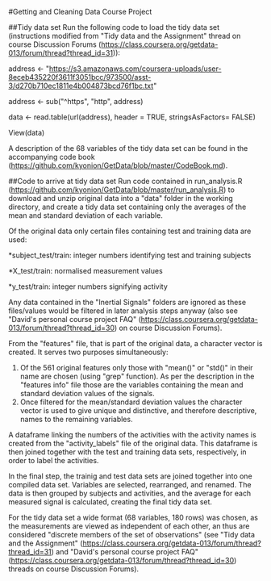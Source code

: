 #Getting and Cleaning Data Course Project

##Tidy data set
Run the following code to load the tidy data set (instructions modified from "Tidy data and the Assignment" thread on course Discussion Forums (https://class.coursera.org/getdata-013/forum/thread?thread_id=31)):

address <- "https://s3.amazonaws.com/coursera-uploads/user-8eceb435220f3611f3051bcc/973500/asst-3/d270b710ec1811e4b004873bcd76f1bc.txt"

address <- sub("^https", "http", address)

data <- read.table(url(address), header = TRUE, stringsAsFactors= FALSE)

View(data)

A description of the 68 variables of the tidy data set can be found in the accompanying code book (https://github.com/kyonion/GetData/blob/master/CodeBook.md).

##Code to arrive at tidy data set
Run code contained in run_analysis.R (https://github.com/kyonion/GetData/blob/master/run_analysis.R) to download and unzip original data into a "data" folder in the working directory, and create a tidy data set containing only the averages of the mean and standard deviation of each variable.

Of the original data only certain files containing test and training data are used:

*subject_test/train: integer numbers identifying test and training subjects

*X_test/train: normalised measurement values

*y_test/train: integer numbers signifying activity

Any data contained in the "Inertial Signals" folders are ignored as these files/values would be filtered in later analysis steps anyway (also see "David's personal course project FAQ" (https://class.coursera.org/getdata-013/forum/thread?thread_id=30) on course Discussion Forums).

From the "features" file, that is part of the original data, a character vector is created. It serves two purposes simultaneously:
1) Of the 561 original features only those with "mean()" or "std()" in their name are chosen (using "grep" function). As per the description in the "features info" file those are the variables containing the mean and standard deviation values of the signals.
2) Once filtered for the mean/standard deviation values the character vector is used to give unique and distinctive, and therefore descriptive, names to the remaining variables.

A dataframe linking the numbers of the activities with the activity names is created from the "activity_labels" file of the original data. This dataframe is then joined together with the test and training data sets, respectively, in order to label the activities.

In the final step, the trainig and test data sets are joined together into one compiled data set. Variables are selected, rearranged, and renamed. The data is then grouped by subjects and activities, and the average for each measured signal is calculated, creating the final tidy data set.

For the tidy data set a wide format (68 variables, 180 rows) was chosen, as the measurements are viewed as independent of each other, an thus are considered "discrete members of the set of observations" (see "Tidy data and the Assignment" (https://class.coursera.org/getdata-013/forum/thread?thread_id=31) and "David's personal course project FAQ" (https://class.coursera.org/getdata-013/forum/thread?thread_id=30) threads on course Discussion Forums).